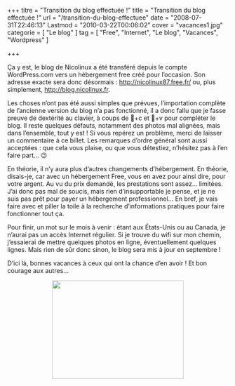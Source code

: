 +++
titre = "Transition du blog effectuée !"
title = "Transition du blog effectuée !"
url = "/transition-du-blog-effectuee"
date = "2008-07-31T22:46:13"
Lastmod = "2010-03-22T00:06:02"
cover = "vacances1.jpg"
categorie = [ "Le blog" ]
tag = [ "Free", "Internet", "Le blog", "Vacances", "Wordpress" ]

+++

<p>Ça y est, le blog de Nicolinux a été transféré depuis le compte WordPress.com vers un hébergement free créé pour l&rsquo;occasion. Son adresse exacte sera donc désormais : <a href="http://nicolinux87.free.fr/">http://nicolinux87.free.fr/</a> ou, plus simplement, <a href="http://voiretmanger.fr">http://blog.nicolinux.fr</a>.</p>
<p>Les choses n&rsquo;ont pas été aussi simples que prévues, l&rsquo;importation complète de l&rsquo;ancienne version du blog n&rsquo;a pas fonctionné, il a donc fallu que je fasse preuve de dextérité au clavier, à coups de +c et +v pour compléter le blog. Il reste quelques défauts, notamment des photos mal alignées, mais dans l&rsquo;ensemble, tout y est ! Si vous repérez un problème, merci de laisser un commentaire à ce billet. Les remarques d&rsquo;ordre général sont aussi acceptées : que cela vous plaise, ou que vous détestiez, n&rsquo;hésitez pas à l&rsquo;en faire part&#8230; 😉</p>
<p>En théorie, il n&rsquo;y aura plus d&rsquo;autres changements d&rsquo;hébergement. En théorie, disais-je, car avec un hébergement Free, vous en avez pour ainsi dire, pour votre argent. Au vu du prix demandé, les prestations sont assez&#8230; limitées. J&rsquo;ai donc pas mal de soucis, mais rien d&rsquo;insupportable je pense, et je ne suis pas prêt pour payer un hébergement professionnel&#8230; En bref, je vais faire avec et piller la toile à la recherche d&rsquo;informations pratiques pour faire fonctionner tout ça.</p>
<p>
<p>Pour finir, un mot sur le mois à venir : étant aux États-Unis ou au Canada, je n&rsquo;aurai pas un accès Internet régulier. Si je trouve du wifi sur mon chemin, j&rsquo;essaierai de mettre quelques photos en ligne, éventuellement quelques lignes. Mais rien de sûr donc sinon, le blog sera mis à jour en septembre !</p>
<p>D&rsquo;ici là, bonnes vacances à ceux qui ont la chance d&rsquo;en avoir ! Et bon courage aux autres&#8230;</p>
<p style="text-align: center;"><a href="http://nicolasfurno.com/blog/wp-content/2008/09/p1010123_bonnes_vacances_dans_le_sable_j_1.jpg"><img class="alignnone size-medium wp-image-333" title="p1010123_bonnes_vacances_dans_le_sable_j_1" src="p1010123_bonnes_vacances_dans_le_sable_j_1-300x224.jpg" alt="" width="300" height="224" /></a></p>

